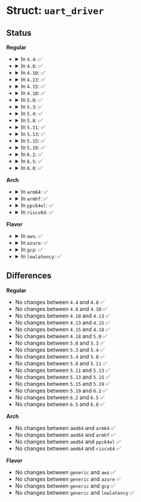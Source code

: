 # Struct: <code>uart_driver</code>

## Status
<b>Regular</b>
<ul>
<li>
<details>
<summary>In <code>4.4</code>: ✅</summary>

```c
struct uart_driver {
    struct module *owner;
    const char *driver_name;
    const char *dev_name;
    int major;
    int minor;
    int nr;
    struct console *cons;
    struct uart_state *state;
    struct tty_driver *tty_driver;
};
```
</details>
</li>
<li>
<details>
<summary>In <code>4.8</code>: ✅</summary>

```c
struct uart_driver {
    struct module *owner;
    const char *driver_name;
    const char *dev_name;
    int major;
    int minor;
    int nr;
    struct console *cons;
    struct uart_state *state;
    struct tty_driver *tty_driver;
};
```
</details>
</li>
<li>
<details>
<summary>In <code>4.10</code>: ✅</summary>

```c
struct uart_driver {
    struct module *owner;
    const char *driver_name;
    const char *dev_name;
    int major;
    int minor;
    int nr;
    struct console *cons;
    struct uart_state *state;
    struct tty_driver *tty_driver;
};
```
</details>
</li>
<li>
<details>
<summary>In <code>4.13</code>: ✅</summary>

```c
struct uart_driver {
    struct module *owner;
    const char *driver_name;
    const char *dev_name;
    int major;
    int minor;
    int nr;
    struct console *cons;
    struct uart_state *state;
    struct tty_driver *tty_driver;
};
```
</details>
</li>
<li>
<details>
<summary>In <code>4.15</code>: ✅</summary>

```c
struct uart_driver {
    struct module *owner;
    const char *driver_name;
    const char *dev_name;
    int major;
    int minor;
    int nr;
    struct console *cons;
    struct uart_state *state;
    struct tty_driver *tty_driver;
};
```
</details>
</li>
<li>
<details>
<summary>In <code>4.18</code>: ✅</summary>

```c
struct uart_driver {
    struct module *owner;
    const char *driver_name;
    const char *dev_name;
    int major;
    int minor;
    int nr;
    struct console *cons;
    struct uart_state *state;
    struct tty_driver *tty_driver;
};
```
</details>
</li>
<li>
<details>
<summary>In <code>5.0</code>: ✅</summary>

```c
struct uart_driver {
    struct module *owner;
    const char *driver_name;
    const char *dev_name;
    int major;
    int minor;
    int nr;
    struct console *cons;
    struct uart_state *state;
    struct tty_driver *tty_driver;
};
```
</details>
</li>
<li>
<details>
<summary>In <code>5.3</code>: ✅</summary>

```c
struct uart_driver {
    struct module *owner;
    const char *driver_name;
    const char *dev_name;
    int major;
    int minor;
    int nr;
    struct console *cons;
    struct uart_state *state;
    struct tty_driver *tty_driver;
};
```
</details>
</li>
<li>
<details>
<summary>In <code>5.4</code>: ✅</summary>

```c
struct uart_driver {
    struct module *owner;
    const char *driver_name;
    const char *dev_name;
    int major;
    int minor;
    int nr;
    struct console *cons;
    struct uart_state *state;
    struct tty_driver *tty_driver;
};
```
</details>
</li>
<li>
<details>
<summary>In <code>5.8</code>: ✅</summary>

```c
struct uart_driver {
    struct module *owner;
    const char *driver_name;
    const char *dev_name;
    int major;
    int minor;
    int nr;
    struct console *cons;
    struct uart_state *state;
    struct tty_driver *tty_driver;
};
```
</details>
</li>
<li>
<details>
<summary>In <code>5.11</code>: ✅</summary>

```c
struct uart_driver {
    struct module *owner;
    const char *driver_name;
    const char *dev_name;
    int major;
    int minor;
    int nr;
    struct console *cons;
    struct uart_state *state;
    struct tty_driver *tty_driver;
};
```
</details>
</li>
<li>
<details>
<summary>In <code>5.13</code>: ✅</summary>

```c
struct uart_driver {
    struct module *owner;
    const char *driver_name;
    const char *dev_name;
    int major;
    int minor;
    int nr;
    struct console *cons;
    struct uart_state *state;
    struct tty_driver *tty_driver;
};
```
</details>
</li>
<li>
<details>
<summary>In <code>5.15</code>: ✅</summary>

```c
struct uart_driver {
    struct module *owner;
    const char *driver_name;
    const char *dev_name;
    int major;
    int minor;
    int nr;
    struct console *cons;
    struct uart_state *state;
    struct tty_driver *tty_driver;
};
```
</details>
</li>
<li>
<details>
<summary>In <code>5.19</code>: ✅</summary>

```c
struct uart_driver {
    struct module *owner;
    const char *driver_name;
    const char *dev_name;
    int major;
    int minor;
    int nr;
    struct console *cons;
    struct uart_state *state;
    struct tty_driver *tty_driver;
};
```
</details>
</li>
<li>
<details>
<summary>In <code>6.2</code>: ✅</summary>

```c
struct uart_driver {
    struct module *owner;
    const char *driver_name;
    const char *dev_name;
    int major;
    int minor;
    int nr;
    struct console *cons;
    struct uart_state *state;
    struct tty_driver *tty_driver;
};
```
</details>
</li>
<li>
<details>
<summary>In <code>6.5</code>: ✅</summary>

```c
struct uart_driver {
    struct module *owner;
    const char *driver_name;
    const char *dev_name;
    int major;
    int minor;
    int nr;
    struct console *cons;
    struct uart_state *state;
    struct tty_driver *tty_driver;
};
```
</details>
</li>
<li>
<details>
<summary>In <code>6.8</code>: ✅</summary>

```c
struct uart_driver {
    struct module *owner;
    const char *driver_name;
    const char *dev_name;
    int major;
    int minor;
    int nr;
    struct console *cons;
    struct uart_state *state;
    struct tty_driver *tty_driver;
};
```
</details>
</li>
</ul>
<b>Arch</b>
<ul>
<li>
<details>
<summary>In <code>arm64</code>: ✅</summary>

```c
struct uart_driver {
    struct module *owner;
    const char *driver_name;
    const char *dev_name;
    int major;
    int minor;
    int nr;
    struct console *cons;
    struct uart_state *state;
    struct tty_driver *tty_driver;
};
```
</details>
</li>
<li>
<details>
<summary>In <code>armhf</code>: ✅</summary>

```c
struct uart_driver {
    struct module *owner;
    const char *driver_name;
    const char *dev_name;
    int major;
    int minor;
    int nr;
    struct console *cons;
    struct uart_state *state;
    struct tty_driver *tty_driver;
};
```
</details>
</li>
<li>
<details>
<summary>In <code>ppc64el</code>: ✅</summary>

```c
struct uart_driver {
    struct module *owner;
    const char *driver_name;
    const char *dev_name;
    int major;
    int minor;
    int nr;
    struct console *cons;
    struct uart_state *state;
    struct tty_driver *tty_driver;
};
```
</details>
</li>
<li>
<details>
<summary>In <code>riscv64</code>: ✅</summary>

```c
struct uart_driver {
    struct module *owner;
    const char *driver_name;
    const char *dev_name;
    int major;
    int minor;
    int nr;
    struct console *cons;
    struct uart_state *state;
    struct tty_driver *tty_driver;
};
```
</details>
</li>
</ul>
<b>Flavor</b>
<ul>
<li>
<details>
<summary>In <code>aws</code>: ✅</summary>

```c
struct uart_driver {
    struct module *owner;
    const char *driver_name;
    const char *dev_name;
    int major;
    int minor;
    int nr;
    struct console *cons;
    struct uart_state *state;
    struct tty_driver *tty_driver;
};
```
</details>
</li>
<li>
<details>
<summary>In <code>azure</code>: ✅</summary>

```c
struct uart_driver {
    struct module *owner;
    const char *driver_name;
    const char *dev_name;
    int major;
    int minor;
    int nr;
    struct console *cons;
    struct uart_state *state;
    struct tty_driver *tty_driver;
};
```
</details>
</li>
<li>
<details>
<summary>In <code>gcp</code>: ✅</summary>

```c
struct uart_driver {
    struct module *owner;
    const char *driver_name;
    const char *dev_name;
    int major;
    int minor;
    int nr;
    struct console *cons;
    struct uart_state *state;
    struct tty_driver *tty_driver;
};
```
</details>
</li>
<li>
<details>
<summary>In <code>lowlatency</code>: ✅</summary>

```c
struct uart_driver {
    struct module *owner;
    const char *driver_name;
    const char *dev_name;
    int major;
    int minor;
    int nr;
    struct console *cons;
    struct uart_state *state;
    struct tty_driver *tty_driver;
};
```
</details>
</li>
</ul>

## Differences
<b>Regular</b>
<ul>
<li>
No changes between <code>4.4</code> and <code>4.8</code> ✅
</li>
<li>
No changes between <code>4.8</code> and <code>4.10</code> ✅
</li>
<li>
No changes between <code>4.10</code> and <code>4.13</code> ✅
</li>
<li>
No changes between <code>4.13</code> and <code>4.15</code> ✅
</li>
<li>
No changes between <code>4.15</code> and <code>4.18</code> ✅
</li>
<li>
No changes between <code>4.18</code> and <code>5.0</code> ✅
</li>
<li>
No changes between <code>5.0</code> and <code>5.3</code> ✅
</li>
<li>
No changes between <code>5.3</code> and <code>5.4</code> ✅
</li>
<li>
No changes between <code>5.4</code> and <code>5.8</code> ✅
</li>
<li>
No changes between <code>5.8</code> and <code>5.11</code> ✅
</li>
<li>
No changes between <code>5.11</code> and <code>5.13</code> ✅
</li>
<li>
No changes between <code>5.13</code> and <code>5.15</code> ✅
</li>
<li>
No changes between <code>5.15</code> and <code>5.19</code> ✅
</li>
<li>
No changes between <code>5.19</code> and <code>6.2</code> ✅
</li>
<li>
No changes between <code>6.2</code> and <code>6.5</code> ✅
</li>
<li>
No changes between <code>6.5</code> and <code>6.8</code> ✅
</li>
</ul>
<b>Arch</b>
<ul>
<li>
No changes between <code>amd64</code> and <code>arm64</code> ✅
</li>
<li>
No changes between <code>amd64</code> and <code>armhf</code> ✅
</li>
<li>
No changes between <code>amd64</code> and <code>ppc64el</code> ✅
</li>
<li>
No changes between <code>amd64</code> and <code>riscv64</code> ✅
</li>
</ul>
<b>Flavor</b>
<ul>
<li>
No changes between <code>generic</code> and <code>aws</code> ✅
</li>
<li>
No changes between <code>generic</code> and <code>azure</code> ✅
</li>
<li>
No changes between <code>generic</code> and <code>gcp</code> ✅
</li>
<li>
No changes between <code>generic</code> and <code>lowlatency</code> ✅
</li>
</ul>
